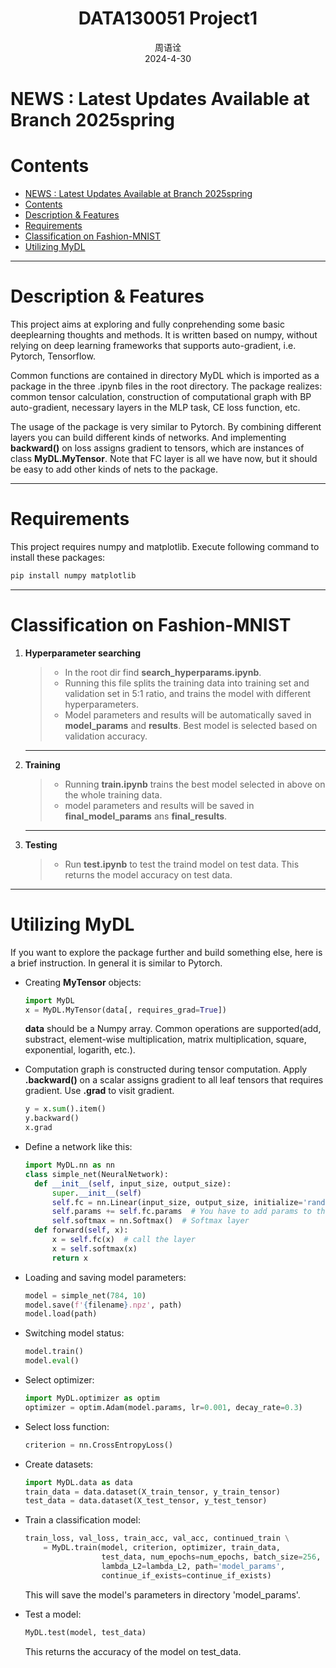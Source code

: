 <h1 align="center">DATA130051 Project1</h1>

<div align="center">周语诠</div>
<div align="center">2024-4-30</div>

# NEWS : Latest Updates Available at Branch 2025spring

# Contents

- [NEWS : Latest Updates Available at Branch 2025spring](#news--latest-updates-available-at-branch-2025spring)
- [Contents](#contents)
- [Description \& Features](#description--features)
- [Requirements](#requirements)
- [Classification on Fashion-MNIST](#classification-on-fashion-mnist)
- [Utilizing MyDL](#utilizing-mydl)

***

# Description & Features

This project aims at exploring and fully conprehending some basic deeplearning thoughts and methods. It is written based on numpy, without relying on deep learning frameworks that supports auto-gradient, i.e. Pytorch, Tensorflow.

Common functions are contained in directory MyDL which is imported as a package in the three .ipynb files in the root directory. The package realizes: common tensor calculation, construction of computational graph with BP auto-gradient, necessary layers in the MLP task, CE loss function, etc.

The usage of the package is very similar to Pytorch. By combining different layers you can build different kinds of networks. And implementing **backward()** on loss assigns gradient to tensors, which are instances of class **MyDL.MyTensor**. Note that FC layer is all we have now, but it should be easy to add other kinds of nets to the package.

***

# Requirements

This project requires numpy and matplotlib. Execute following command to install these packages:

```cmd
pip install numpy matplotlib
```

***

# Classification on Fashion-MNIST

1. **Hyperparameter searching**

    > - In the root dir find **search_hyperparams.ipynb**.
    > - Running this file splits the training data into training set and validation set in 5:1 ratio, and trains the model with different hyperparameters.
    > - Model parameters and results will be automatically saved in **model_params** and **results**. Best model is selected based on validation accuracy.

    ***

2. **Training**

    > - Running **train.ipynb** trains the best model selected in above on the whole training data.
    > - model parameters and results will be saved in **final_model_params** ans **final_results**.

    ***

3. **Testing**

    > - Run **test.ipynb** to test the traind model on test data. This returns the model accuracy on test data.

***

# Utilizing MyDL

If you want to explore the package further and build something else, here is a brief instruction. In general it is similar to Pytorch.

- Creating **MyTensor** objects:
  
    ```Python
    import MyDL
    x = MyDL.MyTensor(data[, requires_grad=True])
    ```

    **data** should be a Numpy array.
    Common operations are supported(add, substract, element-wise multiplication, matrix multiplication, square, exponential, logarith, etc.).
- Computation graph is constructed during tensor computation. Apply **.backward()** on a scalar assigns gradient to all leaf tensors that requires gradient. Use **.grad** to visit gradient.

    ```Python
    y = x.sum().item()
    y.backward()
    x.grad
    ```

- Define a network like this:
  
  ```Python
  import MyDL.nn as nn
  class simple_net(NeuralNetwork):
    def __init__(self, input_size, output_size):
        super.__init__(self)
        self.fc = nn.Linear(input_size, output_size, initialize='random')  # FC layer
        self.params += self.fc.params  # You have to add params to the network manually
        self.softmax = nn.Softmax()  # Softmax layer
    def forward(self, x):
        x = self.fc(x)  # call the layer
        x = self.softmax(x)
        return x
  ```

- Loading and saving model parameters:

    ```Python
    model = simple_net(784, 10)
    model.save(f'{filename}.npz', path)
    model.load(path)
    ```

- Switching model status:

    ```Python
    model.train()
    model.eval()
    ```

- Select optimizer:

    ```Python
    import MyDL.optimizer as optim
    optimizer = optim.Adam(model.params, lr=0.001, decay_rate=0.3)
    ```

- Select loss function:

    ```Python
    criterion = nn.CrossEntropyLoss()
    ```

- Create datasets:

    ```Python
    import MyDL.data as data
    train_data = data.dataset(X_train_tensor, y_train_tensor)
    test_data = data.dataset(X_test_tensor, y_test_tensor)
    ```

- Train a classification model:

    ```Python
    train_loss, val_loss, train_acc, val_acc, continued_train \
        = MyDL.train(model, criterion, optimizer, train_data, 
                     test_data, num_epochs=num_epochs, batch_size=256, 
                     lambda_L2=lambda_L2, path='model_params', 
                     continue_if_exists=continue_if_exists)
    ```

    This will save the model's parameters in directory 'model_params'.

- Test a model:

    ```Python
    MyDL.test(model, test_data)
    ```

    This returns the accuracy of the model on test_data.
